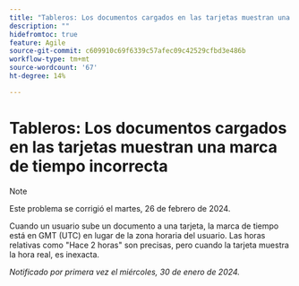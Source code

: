 ```yaml
---
title: "Tableros: Los documentos cargados en las tarjetas muestran una marca de tiempo incorrecta"
description: ""
hidefromtoc: true
feature: Agile
source-git-commit: c609910c69f6339c57afec09c42529cfbd3e486b
workflow-type: tm+mt
source-wordcount: '67'
ht-degree: 14%

---
```



# Tableros: Los documentos cargados en las tarjetas muestran una marca de tiempo incorrecta

>[!NOTE]
>
>Este problema se corrigió el martes, 26 de febrero de 2024.

Cuando un usuario sube un documento a una tarjeta, la marca de tiempo está en GMT (UTC) en lugar de la zona horaria del usuario. Las horas relativas como &quot;Hace 2 horas&quot; son precisas, pero cuando la tarjeta muestra la hora real, es inexacta.

_Notificado por primera vez el miércoles, 30 de enero de 2024._
